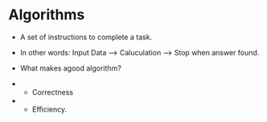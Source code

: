 # Algorithms

- A set of instructions to complete a task.
- In other words: Input Data --> Caluculation --> Stop when answer found.

- What makes agood algorithm?
- - Correctness
- - Efficiency.
